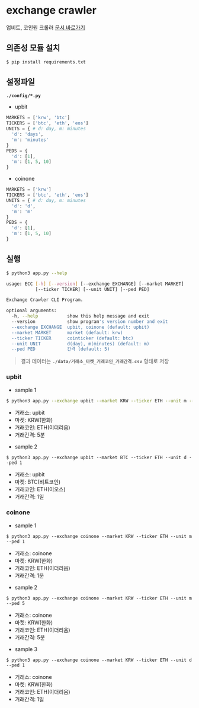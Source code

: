 # exchange crawler

업비트, 코인원 크롤러 [문서 바로가기](./docs/crawler.md)

## 의존성 모듈 설치

```bash
$ pip install requirements.txt
```

## 설정파일

**`./config/*.py`**

* upbit

```python
MARKETS = ['krw', 'btc']
TICKERS = ['btc', 'eth', 'eos']
UNITS = { # d: day, m: minutes
  'd': 'days',
  'm': 'minutes'
} 
PEDS = {
  'd': [1],
  'm': [1, 5, 10]
}
```

* coinone

```python
MARKETS = ['krw']
TICKERS = ['btc', 'eth', 'eos']
UNITS = { # d: day, m: minutes
  'd': 'd',
  'm': 'm'
} 
PEDS = {
  'd': [1],
  'm': [1, 5, 10]
}
```

## 실행

```bash
$ python3 app.py --help

usage: ECC [-h] [--version] [--exchange EXCHANGE] [--market MARKET]
           [--ticker TICKER] [--unit UNIT] [--ped PED]

Exchange Crawler CLI Program.

optional arguments:
  -h, --help           show this help message and exit
  --version            show program's version number and exit
  --exchange EXCHANGE  upbit, coinone (default: upbit)
  --market MARKET      market (default: krw)
  --ticker TICKER      cointicker (default: btc)
  --unit UNIT          d(day), m(minutes) (default: m)
  --ped PED            간격 (default: 5)
```

> 결과 데이터는 **`./data/거래소_마켓_거래코인_거래간격.csv`** 형태로 저장

### upbit

- sample 1

```bash
$ python3 app.py --exchange upbit --market KRW --ticker ETH --unit m --ped 5
```

* 거래소: upbit
* 마켓: KRW(한화)
* 거래코인: ETH(이더리움)
* 거래간격: 5분

- sample 2

```
$ python3 app.py --exchange upbit --market BTC --ticker ETH --unit d --ped 1
```

* 거래소: upbit
* 마켓: BTC(비트코인)
* 거래코인: ETH(이오스)
* 거래간격: 1일

### coinone

- sample 1

```
$ python3 app.py --exchange coinone --market KRW --ticker ETH --unit m --ped 1
```

* 거래소: coinone
* 마켓: KRW(한화)
* 거래코인: ETH(이더리움)
* 거래간격: 1분

- sample 2

```
$ python3 app.py --exchange coinone --market KRW --ticker ETH --unit m --ped 5
```

* 거래소: coinone
* 마켓: KRW(한화)
* 거래코인: ETH(이더리움)
* 거래간격: 5분

- sample 3

```
$ python3 app.py --exchange coinone --market KRW --ticker ETH --unit d --ped 1
```

* 거래소: coinone
* 마켓: KRW(한화)
* 거래코인: ETH(이더리움)
* 거래간격: 1일